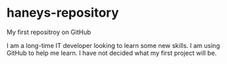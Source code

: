 haneys-repository
=================

My first repositroy on GitHub

I am a long-time IT developer looking to learn some new skills.  I am using GitHub to help me learn.  I have not decided what my first project will be.
